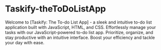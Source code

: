 # Taskify-theToDoListApp
Welcome to [Taskify: The To-do List App] - a sleek and intuitive to-do list application built with JavaScript, HTML, and CSS. Effortlessly manage your tasks with our JavaScript-powered to-do list app. Prioritize, organize, and stay productive with an intuitive interface. Boost your efficiency and tackle your day with ease.
